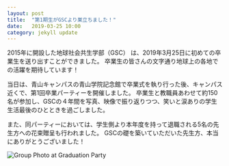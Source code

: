 ```yaml
---
layout: post
title:  "第1期生がGSCより巣立ちました！"
date:   2019-03-25 10:00 
category: jekyll update
---
```

2015年に開設した地球社会共生学部（GSC） は、2019年3月25日に初めての卒業生を送り出すことができました。
卒業生の皆さんの文字通り地球上の各地での活躍を期待しています！

当日は、青山キャンパスの青山学院記念館で卒業式を執り行った後、キャンパス近くで、第1回卒業パーティーを開催しました。
卒業生と教職員あわせて約150名が参加し、GSCの４年間を写真、映像で振り返りつつ、笑いと涙ありの学生生活最後のひとときを過ごしました。

また、同パーティーにおいては、学生側より本年度を持って退職される5名の先生方への花束贈呈も行われました。
GSCの礎を築いていただいた先生方、本当にありがとうございました！

![Group Photo at Graduation Party](https://github.com/gsc-aoyama/www4gsc/blob/gh-pages/assets/images/v1/2019/gsc_graduation2019_w800.jpg?raw=true)


[jekyll-docs]: https://jekyllrb.com/docs/home
[jekyll-gh]:   https://github.com/jekyll/jekyll
[jekyll-talk]: https://talk.jekyllrb.com/




